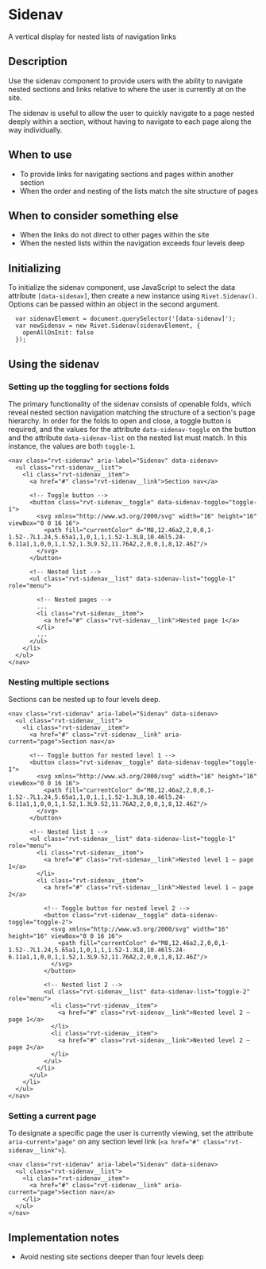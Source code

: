 # Sidenav
A vertical display for nested lists of navigation links

## Description
Use the sidenav component to provide users with the ability to navigate 
nested sections and links relative to where the user is currently at on the 
site.

The sidenav is useful to allow the user to quickly navigate to a page nested
deeply within a section, without having to navigate to each page along the way 
individually.

## When to use
- To provide links for navigating sections and pages within another section
- When the order and nesting of the lists match the site structure of pages

## When to consider something else
- When the links do not direct to other pages within the site
- When the nested lists within the navigation exceeds four levels deep

## Initializing

To initialize the sidenav component, use JavaScript to select the data attribute `[data-sidenav]`, then create a new instance using `Rivet.Sidenav()`. Options can be passed within an object in the second argument.

```
  var sidenavElement = document.querySelector('[data-sidenav]');
  var newSidenav = new Rivet.Sidenav(sidenavElement, {
    openAllOnInit: false
  });
```

## Using the sidenav

### Setting up the toggling for sections folds

The primary functionality of the sidenav consists of openable folds, which reveal nested section navigation matching the structure of a section's page hierarchy. In order for the folds to open and close, a toggle button is required, and the values for the attribute `data-sidenav-toggle` on the button and the attribute `data-sidenav-list` on the nested list must match. In this instance, the values are both `toggle-1`.

```
<nav class="rvt-sidenav" aria-label="Sidenav" data-sidenav>
  <ul class="rvt-sidenav__list">
    <li class="rvt-sidenav__item">
      <a href="#" class="rvt-sidenav__link">Section nav</a>

      <!-- Toggle button -->
      <button class="rvt-sidenav__toggle" data-sidenav-toggle="toggle-1">
        <svg xmlns="http://www.w3.org/2000/svg" width="16" height="16" viewBox="0 0 16 16">
          <path fill="currentColor" d="M8,12.46a2,2,0,0,1-1.52-.7L1.24,5.65a1,1,0,1,1,1.52-1.3L8,10.46l5.24-6.11a1,1,0,0,1,1.52,1.3L9.52,11.76A2,2,0,0,1,8,12.46Z"/>
        </svg>
      </button>

      <!-- Nested list -->
      <ul class="rvt-sidenav__list" data-sidenav-list="toggle-1" role="menu">

        <!-- Nested pages -->
        ...
        <li class="rvt-sidenav__item">
          <a href="#" class="rvt-sidenav__link">Nested page 1</a>
        </li>
        ...
      </ul>
    </li>
  </ul>
</nav>
```

### Nesting multiple sections

Sections can be nested up to four levels deep.

```
<nav class="rvt-sidenav" aria-label="Sidenav" data-sidenav>
  <ul class="rvt-sidenav__list">
    <li class="rvt-sidenav__item">
      <a href="#" class="rvt-sidenav__link" aria-current="page">Section nav</a>

      <!-- Toggle button for nested level 1 -->
      <button class="rvt-sidenav__toggle" data-sidenav-toggle="toggle-1">
        <svg xmlns="http://www.w3.org/2000/svg" width="16" height="16" viewBox="0 0 16 16">
          <path fill="currentColor" d="M8,12.46a2,2,0,0,1-1.52-.7L1.24,5.65a1,1,0,1,1,1.52-1.3L8,10.46l5.24-6.11a1,1,0,0,1,1.52,1.3L9.52,11.76A2,2,0,0,1,8,12.46Z"/>
        </svg>
      </button>

      <!-- Nested list 1 -->
      <ul class="rvt-sidenav__list" data-sidenav-list="toggle-1" role="menu">
        <li class="rvt-sidenav__item">
          <a href="#" class="rvt-sidenav__link">Nested level 1 – page 1</a>
        </li>
        <li class="rvt-sidenav__item">
          <a href="#" class="rvt-sidenav__link">Nested level 1 – page 2</a>

          <!-- Toggle button for nested level 2 -->
          <button class="rvt-sidenav__toggle" data-sidenav-toggle="toggle-2">
            <svg xmlns="http://www.w3.org/2000/svg" width="16" height="16" viewBox="0 0 16 16">
              <path fill="currentColor" d="M8,12.46a2,2,0,0,1-1.52-.7L1.24,5.65a1,1,0,1,1,1.52-1.3L8,10.46l5.24-6.11a1,1,0,0,1,1.52,1.3L9.52,11.76A2,2,0,0,1,8,12.46Z"/>
            </svg>
          </button>

          <!-- Nested list 2 -->
          <ul class="rvt-sidenav__list" data-sidenav-list="toggle-2" role="menu">
            <li class="rvt-sidenav__item">
              <a href="#" class="rvt-sidenav__link">Nested level 2 – page 1</a>
            </li>
            <li class="rvt-sidenav__item">
              <a href="#" class="rvt-sidenav__link">Nested level 2 – page 2</a>
            </li>
          </ul>
        </li>
      </ul>
    </li>
  </ul>
</nav>
```

### Setting a current page

To designate a specific page the user is currently viewing, set the attribute ` aria-current="page"` on any section level link (`<a href="#" class="rvt-sidenav__link">`).

```
<nav class="rvt-sidenav" aria-label="Sidenav" data-sidenav>
  <ul class="rvt-sidenav__list">
    <li class="rvt-sidenav__item">
      <a href="#" class="rvt-sidenav__link" aria-current="page">Section nav</a>
    </li>
  </ul>
</nav>
```

## Implementation notes
- Avoid nesting site sections deeper than four levels deep